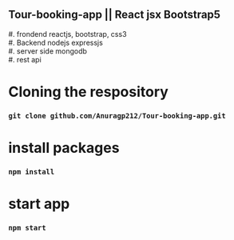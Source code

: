  ## Tour-booking-app || React jsx Bootstrap5
#. frondend reactjs, bootstrap, css3 </br>
#. Backend nodejs expressjs </br> 
#. server side mongodb</br>
#. rest api </br>  
# Cloning the respository
 ### `git clone github.com/Anuragp212/Tour-booking-app.git`  
 
# install packages   
### `npm install`   
   
# start app
### `npm start` 
  
 
